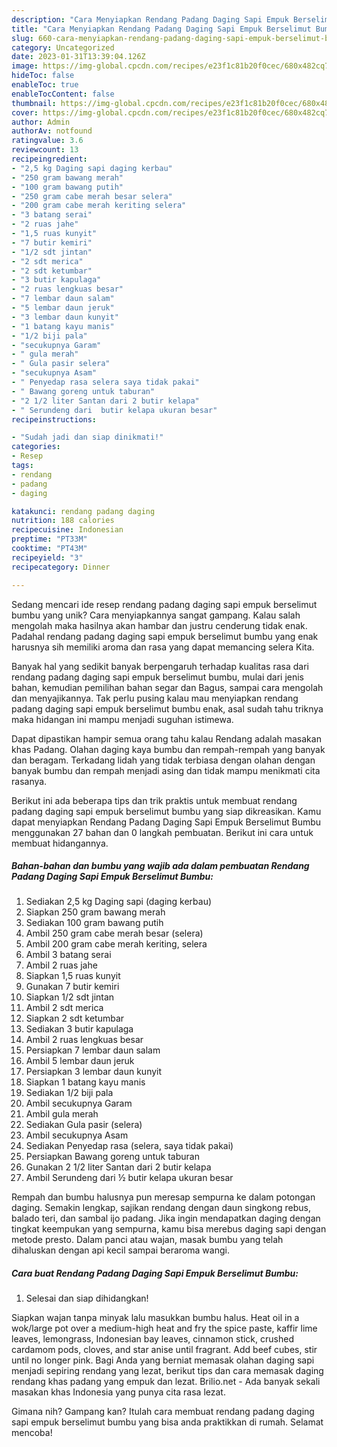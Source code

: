 ```yaml
---
description: "Cara Menyiapkan Rendang Padang Daging Sapi Empuk Berselimut Bumbu yang Bisa Manjain Lidah"
title: "Cara Menyiapkan Rendang Padang Daging Sapi Empuk Berselimut Bumbu yang Bisa Manjain Lidah"
slug: 660-cara-menyiapkan-rendang-padang-daging-sapi-empuk-berselimut-bumbu-yang-bisa-manjain-lidah
category: Uncategorized
date: 2023-01-31T13:39:04.126Z
image: https://img-global.cpcdn.com/recipes/e23f1c81b20f0cec/680x482cq70/rendang-padang-daging-sapi-empuk-berselimut-bumbu-foto-resep-utama.jpg
hideToc: false
enableToc: true
enableTocContent: false
thumbnail: https://img-global.cpcdn.com/recipes/e23f1c81b20f0cec/680x482cq70/rendang-padang-daging-sapi-empuk-berselimut-bumbu-foto-resep-utama.jpg
cover: https://img-global.cpcdn.com/recipes/e23f1c81b20f0cec/680x482cq70/rendang-padang-daging-sapi-empuk-berselimut-bumbu-foto-resep-utama.jpg
author: Admin
authorAv: notfound
ratingvalue: 3.6
reviewcount: 13
recipeingredient:
- "2,5 kg Daging sapi daging kerbau"
- "250 gram bawang merah"
- "100 gram bawang putih"
- "250 gram cabe merah besar selera"
- "200 gram cabe merah keriting selera"
- "3 batang serai"
- "2 ruas jahe"
- "1,5 ruas kunyit"
- "7 butir kemiri"
- "1/2 sdt jintan"
- "2 sdt merica"
- "2 sdt ketumbar"
- "3 butir kapulaga"
- "2 ruas lengkuas besar"
- "7 lembar daun salam"
- "5 lembar daun jeruk"
- "3 lembar daun kunyit"
- "1 batang kayu manis"
- "1/2 biji pala"
- "secukupnya Garam"
- " gula merah"
- " Gula pasir selera"
- "secukupnya Asam"
- " Penyedap rasa selera saya tidak pakai"
- " Bawang goreng untuk taburan"
- "2 1/2 liter Santan dari 2 butir kelapa"
- " Serundeng dari  butir kelapa ukuran besar"
recipeinstructions:

- "Sudah jadi dan siap dinikmati!"
categories:
- Resep
tags:
- rendang
- padang
- daging

katakunci: rendang padang daging 
nutrition: 188 calories
recipecuisine: Indonesian
preptime: "PT33M"
cooktime: "PT43M"
recipeyield: "3"
recipecategory: Dinner

---
```





Sedang mencari ide resep rendang padang daging sapi empuk berselimut bumbu yang unik? Cara menyiapkannya sangat gampang. Kalau salah mengolah maka hasilnya akan hambar dan justru cenderung tidak enak. Padahal rendang padang daging sapi empuk berselimut bumbu yang enak harusnya sih memiliki aroma dan rasa yang dapat memancing selera Kita.





Banyak hal yang sedikit banyak berpengaruh terhadap kualitas rasa dari rendang padang daging sapi empuk berselimut bumbu, mulai dari jenis bahan, kemudian pemilihan bahan segar dan Bagus, sampai cara mengolah dan menyajikannya. Tak perlu pusing kalau mau menyiapkan rendang padang daging sapi empuk berselimut bumbu enak,      asal sudah tahu triknya maka hidangan ini mampu menjadi suguhan istimewa.














Dapat dipastikan hampir semua orang tahu kalau Rendang adalah masakan khas Padang. Olahan daging kaya bumbu dan rempah-rempah yang banyak dan beragam. Terkadang lidah yang tidak terbiasa dengan olahan dengan banyak bumbu dan rempah menjadi asing dan tidak mampu menikmati cita rasanya.






Berikut ini ada beberapa tips dan trik praktis untuk membuat rendang padang daging sapi empuk berselimut bumbu yang siap dikreasikan. Kamu dapat menyiapkan Rendang Padang Daging Sapi Empuk Berselimut Bumbu menggunakan 27 bahan dan 0 langkah pembuatan. Berikut ini cara untuk membuat hidangannya.

<!--inarticleads1-->

##### Bahan-bahan dan bumbu yang wajib ada dalam pembuatan Rendang Padang Daging Sapi Empuk Berselimut Bumbu:

1. Sediakan 2,5 kg Daging sapi (daging kerbau)
1. Siapkan 250 gram bawang merah
1. Sediakan 100 gram bawang putih
1. Ambil 250 gram cabe merah besar (selera)
1. Ambil 200 gram cabe merah keriting, selera
1. Ambil 3 batang serai
1. Ambil 2 ruas jahe
1. Siapkan 1,5 ruas kunyit
1. Gunakan 7 butir kemiri
1. Siapkan 1/2 sdt jintan
1. Ambil 2 sdt merica
1. Siapkan 2 sdt ketumbar
1. Sediakan 3 butir kapulaga
1. Ambil 2 ruas lengkuas besar
1. Persiapkan 7 lembar daun salam
1. Ambil 5 lembar daun jeruk
1. Persiapkan 3 lembar daun kunyit
1. Siapkan 1 batang kayu manis
1. Sediakan 1/2 biji pala
1. Ambil secukupnya Garam
1. Ambil  gula merah
1. Sediakan  Gula pasir (selera)
1. Ambil secukupnya Asam
1. Sediakan  Penyedap rasa (selera, saya tidak pakai)
1. Persiapkan  Bawang goreng untuk taburan
1. Gunakan 2 1/2 liter Santan dari 2 butir kelapa
1. Ambil  Serundeng dari ½ butir kelapa ukuran besar


Rempah dan bumbu halusnya pun meresap sempurna ke dalam potongan daging. Semakin lengkap, sajikan rendang dengan daun singkong rebus, balado teri, dan sambal ijo padang. Jika ingin mendapatkan daging dengan tingkat keempukan yang sempurna, kamu bisa merebus daging sapi dengan metode presto. Dalam panci atau wajan, masak bumbu yang telah dihaluskan dengan api kecil sampai beraroma wangi. 

<!--inarticleads2-->

##### Cara buat Rendang Padang Daging Sapi Empuk Berselimut Bumbu:


1. Selesai dan siap dihidangkan!

Siapkan wajan tanpa minyak lalu masukkan bumbu halus. Heat oil in a wok/large pot over a medium-high heat and fry the spice paste, kaffir lime leaves, lemongrass, Indonesian bay leaves, cinnamon stick, crushed cardamom pods, cloves, and star anise until fragrant. Add beef cubes, stir until no longer pink. Bagi Anda yang berniat memasak olahan daging sapi menjadi sepiring rendang yang lezat, berikut tips dan cara memasak daging rendang khas padang yang empuk dan lezat. Brilio.net - Ada banyak sekali masakan khas Indonesia yang punya cita rasa lezat. 

Gimana nih? Gampang kan? Itulah cara membuat rendang padang daging sapi empuk berselimut bumbu yang bisa anda praktikkan di rumah. Selamat mencoba!

